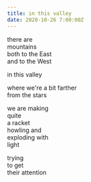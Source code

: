 ```yaml
---
title: in this valley
date: 2020-10-26 7:00:00Z
---
```


there are  
mountains  
both to the East  
and to the West

in this valley

where we're
a bit farther  
from the stars

we are making  
quite  
a racket  
howling and  
exploding with  
light

trying  
to get  
their attention

